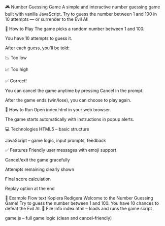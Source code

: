 🎮 Number Guessing Game
A simple and interactive number guessing game built with vanilla JavaScript.
Try to guess the number between 1 and 100 in 10 attempts — or surrender to the Evil AI!

🚀 How to Play
The game picks a random number between 1 and 100.

You have 10 attempts to guess it.

After each guess, you’ll be told:

📉 Too low

📈 Too high

✅ Correct!

You can cancel the game anytime by pressing Cancel in the prompt.

After the game ends (win/lose), you can choose to play again.

📁 How to Run
Open index.html in your web browser.

The game starts automatically with instructions in popup alerts.

💻 Technologies
HTML5 – basic structure

JavaScript – game logic, input prompts, feedback

✅ Features
Friendly user messages with emoji support

Cancel/exit the game gracefully

Attempts remaining clearly shown

Final score calculation

Replay option at the end

🧠 Example Flow
text
Kopiera
Redigera
Welcome to the Number Guessing Game!
Try to guess the number between 1 and 100.
You have 10 chances to defeat the Evil AI.
📄 File Info
index.html – loads and runs the game script

game.js – full game logic (clean and cancel-friendly)

